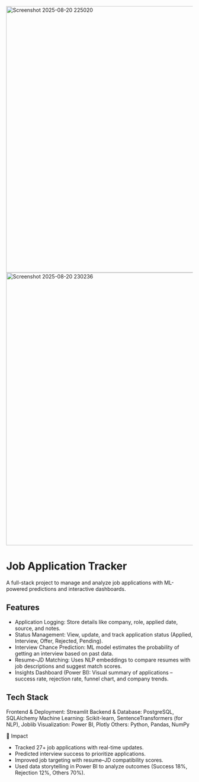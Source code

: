 <img width="1583" height="718" alt="Screenshot 2025-08-20 225020" src="https://github.com/user-attachments/assets/d05bf92d-d52d-4f7d-95c1-ce0d47fa13cf" />
<img width="1356" height="735" alt="Screenshot 2025-08-20 230236" src="https://github.com/user-attachments/assets/418194e0-a7fb-4329-a97b-ca7842cf4135" />




# Job Application Tracker

A full-stack project to manage and analyze job applications with ML-powered predictions and interactive dashboards.

## Features

* Application Logging: Store details like company, role, applied date, source, and notes.
* Status Management: View, update, and track application status (Applied, Interview, Offer, Rejected, Pending).
* Interview Chance Prediction: ML model estimates the probability of getting an interview based on past data.
* Resume–JD Matching: Uses NLP embeddings to compare resumes with job descriptions and suggest match scores.
* Insights Dashboard (Power BI): Visual summary of applications – success rate, rejection rate, funnel chart, and company trends.

## Tech Stack

Frontend & Deployment: Streamlit
Backend & Database: PostgreSQL, SQLAlchemy
Machine Learning: Scikit-learn, SentenceTransformers (for NLP), Joblib
Visualization: Power BI, Plotly
Others: Python, Pandas, NumPy

🚀 Impact

* Tracked 27+ job applications with real-time updates.
* Predicted interview success to prioritize applications.
* Improved job targeting with resume–JD compatibility scores.
* Used data storytelling in Power BI to analyze outcomes (Success 18%, Rejection 12%, Others 70%).
